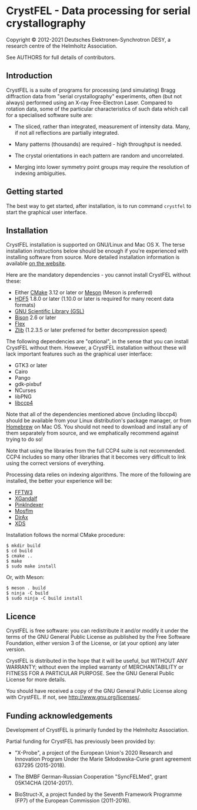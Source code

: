 CrystFEL - Data processing for serial crystallography
=====================================================

Copyright © 2012-2021 Deutsches Elektronen-Synchrotron DESY,
                      a research centre of the Helmholtz Association.

See AUTHORS for full details of contributors.

Introduction
------------

CrystFEL is a suite of programs for processing (and simulating) Bragg
diffraction data from "serial crystallography" experiments, often (but not
always) performed using an X-ray Free-Electron Laser.  Compared to rotation data,
some of the particular characteristics of such data which call for a
specialised software suite are:

* The sliced, rather than integrated, measurement of intensity data.  Many, if
  not all reflections are partially integrated.

* Many patterns (thousands) are required - high throughput is needed.

* The crystal orientations in each pattern are random and uncorrelated.

* Merging into lower symmetry point groups may require the resolution of
  indexing ambiguities.


Getting started
---------------

The best way to get started, after installation, is to run command ```crystfel```
to start the graphical user interface.


Installation
------------

CrystFEL installation is supported on GNU/Linux and Mac OS X.  The terse
installation instructions below should be enough if you're experienced with
installing software from source.  More detailed installation information is
available [on the website](https://www.desy.de/~twhite/crystfel/install.html).

Here are the mandatory dependencies - you cannot install CrystFEL without these:

* Either [CMake](https://cmake.org/) 3.12 or later or [Meson](https://mesonbuild.com/) (Meson is preferred)
* [HDF5](https://www.hdfgroup.org/downloads/hdf5/) 1.8.0 or later (1.10.0 or later is required for many recent data formats)
* [GNU Scientific Library (GSL)](https://www.gnu.org/software/gsl/)
* [Bison](https://www.gnu.org/software/bison/) 2.6 or later
* [Flex](https://www.gnu.org/software/flex/)
* [Zlib](https://www.zlib.net/) (1.2.3.5 or later preferred for better decompression speed)

The following dependencies are "optional", in the sense that you can install
CrystFEL without them.  However, a CrystFEL installation without these will lack
important features such as the graphical user interface:

* GTK3 or later
* Cairo
* Pango
* gdk-pixbuf
* NCurses
* libPNG
* [libccp4](ftp://ftp.ccp4.ac.uk/opensource/)

Note that all of the dependencies mentioned above (including libccp4) should be
available from your Linux distribution's package manager, or from
[Homebrew](https://brew.sh/) on Mac OS.  You should not need to download and
install any of them separately from source, and we emphatically recommend
against trying to do so!

Note that using the libraries from the full CCP4 suite is not recommended.  CCP4
includes so many other libraries that it becomes very difficult to link using
the correct versions of everything.

Processing data relies on indexing algorithms.  The more of the following are
installed, the better your experience will be:

* [FFTW3](http://fftw.org/)
* [XGandalf](https://stash.desy.de/users/gevorkov/repos/xgandalf)
* [PinkIndexer](https://stash.desy.de/users/gevorkov/repos/pinkindexer)
* [Mosflm](https://www.mrc-lmb.cam.ac.uk/mosflm/mosflm/)
* [DirAx](http://www.crystal.chem.uu.nl/distr/dirax/)
* [XDS](http://xds.mpimf-heidelberg.mpg.de/)

Installation follows the normal CMake procedure:

```
$ mkdir build
$ cd build
$ cmake ..
$ make
$ sudo make install
```

Or, with Meson:

```
$ meson . build
$ ninja -C build
$ sudo ninja -C build install
```


Licence
-------

CrystFEL is free software: you can redistribute it and/or modify it under the
terms of the GNU General Public License as published by the Free Software
Foundation, either version 3 of the License, or (at your option) any later
version.

CrystFEL is distributed in the hope that it will be useful, but WITHOUT ANY
WARRANTY; without even the implied warranty of MERCHANTABILITY or FITNESS FOR A
PARTICULAR PURPOSE.  See the GNU General Public License for more details.

You should have received a copy of the GNU General Public License along with
CrystFEL.  If not, see <http://www.gnu.org/licenses/>.


Funding acknowledgements
------------------------

Development of CrystFEL is primarily funded by the Helmholtz Association.

Partial funding for CrystFEL has previously been provided by:

- "X-Probe", a project of the European Union's 2020 Research and Innovation
  Program Under the Marie Skłodowska-Curie grant agreement 637295 (2015-2018).

- The BMBF German-Russian Cooperation "SyncFELMed", grant 05K14CHA (2014-2017).

- BioStruct-X, a project funded by the Seventh Framework Programme (FP7) of the
  European Commission (2011-2016).

